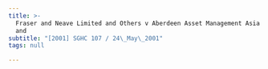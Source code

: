 ```yaml
---
title: >-
  Fraser and Neave Limited and Others v Aberdeen Asset Management Asia Limited
  and
subtitle: "[2001] SGHC 107 / 24\_May\_2001"
tags: null

---
```


